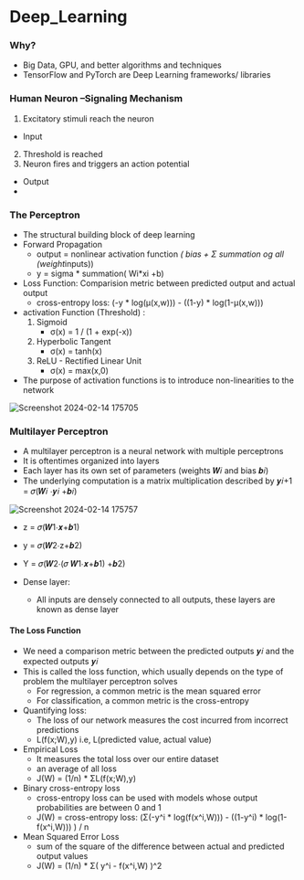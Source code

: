 # Deep_Learning
### Why?
- Big Data, GPU, and better algorithms and techniques
- TensorFlow and PyTorch are Deep Learning frameworks/ libraries

### Human Neuron –Signaling Mechanism
1. Excitatory stimuli reach the neuron
  - Input
2. Threshold is reached
3. Neuron fires and triggers an action potential
  - Output
  - 
### The Perceptron
- The structural building block of deep learning
- Forward Propagation
  - output = nonlinear activation function *( bias +  Σ summation og all (weight*inputs))
  - y = sigma * summation( Wi*xi +b)
- Loss Function: Comparision metric between predicted output  and actual output
  - cross-entropy loss: (-y * log(µ(x,w))) - ((1-y) * log(1-µ(x,w)))
- activation Function (Threshold) :
  1. Sigmoid
     - σ(x) = 1 / (1 + exp(-x))
  2. Hyperbolic Tangent
     - σ(x) = tanh(x)
  3. ReLU - Rectified Linear Unit
     - σ(x) = max(x,0)    
- The purpose of activation functions is to introduce non-linearities to the network

![Screenshot 2024-02-14 175705](https://github.com/Selvam-DG/Deep_Learning/assets/98681717/68664083-00c7-4ec1-8cb9-18f7485eaca9)

### Multilayer Perceptron
- A multilayer perceptron is a neural network with multiple perceptrons
- It is oftentimes organized into layers
- Each layer has its own set of parameters (weights 𝑾𝑖 and bias 𝒃𝑖)
- The underlying computation is a matrix multiplication described by 𝒚𝑖+1 = 𝜎(𝑾𝑖 ⋅𝒚𝑖 +𝒃𝑖)


![Screenshot 2024-02-14 175757](https://github.com/Selvam-DG/Deep_Learning/assets/98681717/cf69a10c-8bba-4d8e-8abc-af76484a4a61)

- z = 𝜎(𝑾1⋅𝒙+𝒃1)
- y = 𝜎(𝑾2⋅z+𝒃2)
- Y = 𝜎(𝑾2⋅(𝜎 𝑾1⋅𝒙+𝒃1) +𝒃2)

  
- Dense layer:
  - All inputs are densely connected to all outputs, these layers are known as dense layer
#### The Loss Function
 - We need a comparison metric between the predicted outputs 𝒚𝑖 and the expected outputs 𝒚𝑖
 - This is called the loss function, which usually depends on the type of problem the multilayer perceptron solves
   - For regression, a common metric is the mean squared error
   - For classification, a common metric is the cross-entropy
- Quantifying loss:
  - The loss of our network measures the cost incurred from incorrect predictions
  - L(f(x;W),y) i.e, L(predicted value, actual value)
- Empirical Loss
  - It measures the total loss over our entire dataset
  - an average of all loss
  - J(W) = (1/n) *  ΣL(f(x;W),y)
- Binary cross-entropy loss
  - cross-entropy loss can be used with models whose output probabilities are between 0 and 1
  - J(W) = cross-entropy loss: (Σ(-y^i * log(f(x^i,W))) - ((1-y^i) * log(1-f(x^i,W))) ) / n
- Mean Squared Error Loss
  - sum of the square of the difference between actual and predicted  output values
  - J(W) = (1/n) * Σ( y^i - f(x^i,W) )^2 





